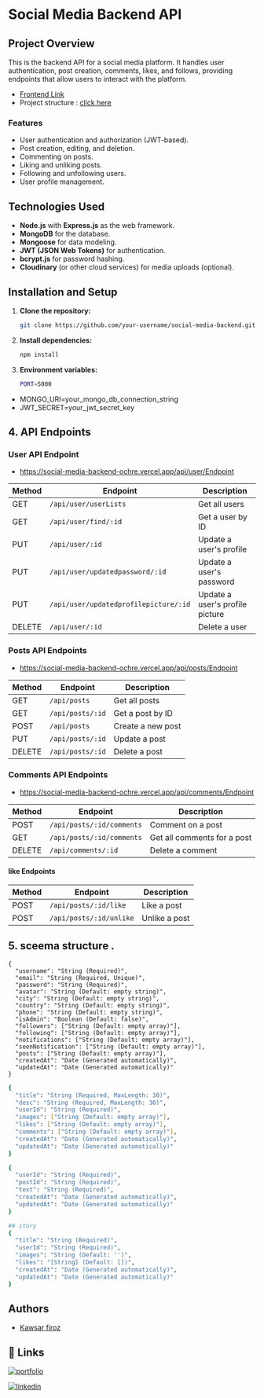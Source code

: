 # Social Media Backend API

## Project Overview

This is the backend API for a social media platform. It handles user authentication, post creation, comments, likes, and follows, providing endpoints that allow users to interact with the platform.

-  [Frontend Link](https://github.com/kawsar334/tailwind_css-react-_js-social_media_UI-UX_desgn-) 
-  Project structure : [click here](https://docs.google.com/presentation/d/1TkPNA5qiVmhk8yDfFHUQdej5ipEm5iS9JMwRLax2q_w/edit?usp=sharing)

### Features

- User authentication and authorization (JWT-based).
- Post creation, editing, and deletion.
- Commenting on posts.
- Liking and unliking posts.
- Following and unfollowing users.
- User profile management.

## Technologies Used

- **Node.js** with **Express.js** as the web framework.
- **MongoDB** for the database.
- **Mongoose** for data modeling.
- **JWT (JSON Web Tokens)** for authentication.
- **bcrypt.js** for password hashing.
- **Cloudinary** (or other cloud services) for media uploads (optional).

## Installation and Setup

1. **Clone the repository:**

   ```bash
   git clone https://github.com/your-username/social-media-backend.git


2. **Install dependencies:**

   ```bash
   npm install

3. **Environment variables:**

   ```bash
   PORT=5000
   
 - MONGO_URI=your_mongo_db_connection_string
 - JWT_SECRET=your_jwt_secret_key


## 4. API Endpoints
### User API Endpoint
- https://social-media-backend-ochre.vercel.app/api/user/Endpoint

| Method | Endpoint                  | Description                             |
|--------|---------------------------|-----------------------------------------|
| GET    | `/api/user/userLists`      | Get all users                           |
| GET    | `/api/user/find/:id`       | Get a user by ID                        |
| PUT    | `/api/user/:id`            | Update a user's profile                 |
| PUT    | `/api/user/updatedpassword/:id` | Update a user's password             |
| PUT    | `/api/user/updatedprofilepicture/:id` | Update a user's profile picture |
| DELETE | `/api/user/:id`            | Delete a user                           |


### Posts API Endpoints
- https://social-media-backend-ochre.vercel.app/api/posts/Endpoint


| Method | Endpoint                  | Description                             |
|--------|---------------------------|-----------------------------------------|
| GET    | `/api/posts`              | Get all posts                           |
| GET    | `/api/posts/:id`          | Get a post by ID                        |
| POST   | `/api/posts`              | Create a new post                       |
| PUT    | `/api/posts/:id`          | Update a post                           |
| DELETE | `/api/posts/:id`          | Delete a post                           |


### Comments API Endpoints
- https://social-media-backend-ochre.vercel.app/api/comments/Endpoint


| Method | Endpoint                        | Description                             |
|--------|----------------------------------|-----------------------------------------|
| POST   | `/api/posts/:id/comments`        | Comment on a post                       |
| GET    | `/api/posts/:id/comments`        | Get all comments for a post             |
| DELETE | `/api/comments/:id`              | Delete a comment                        |


#### like Endpoints

| Method | Endpoint                        | Description                             |
|--------|----------------------------------|-----------------------------------------|
| POST   | `/api/posts/:id/like`            | Like a post                             |
| POST   | `/api/posts/:id/unlike`          | Unlike a post                           |



## 5. sceema structure .

```
{
  "username": "String (Required)",
  "email": "String (Required, Unique)",
  "password": "String (Required)",
  "avatar": "String (Default: empty string)",
  "city": "String (Default: empty string)",
  "country": "String (Default: empty string)",
  "phone": "String (Default: empty string)",
  "isAdmin": "Boolean (Default: false)",
  "followers": ["String (Default: empty array)"],
  "following": ["String (Default: empty array)"],
  "notifications": ["String (Default: empty array)"],
  "seenNotification": ["String (Default: empty array)"],
  "posts": ["String (Default: empty array)"],
  "createdAt": "Date (Generated automatically)",
  "updatedAt": "Date (Generated automatically)"
}

```

```bash
{
  "title": "String (Required, MaxLength: 30)",
  "desc": "String (Required, MaxLength: 30)",
  "userId": "String (Required)",
  "images": ["String (Default: empty array)"],
  "likes": ["String (Default: empty array)"],
  "comments": ["String (Default: empty array)"],
  "createdAt": "Date (Generated automatically)",
  "updatedAt": "Date (Generated automatically)"
}

```

```bash
{
  "userId": "String (Required)",
  "postId": "String (Required)",
  "text": "String (Required)",
  "createdAt": "Date (Generated automatically)",
  "updatedAt": "Date (Generated automatically)"
}

```

```bash
## story
{
  "title": "String (Required)",
  "userId": "String (Required)",
  "images": "String (Default: '')",
  "likes": "[String] (Default: [])",
  "createdAt": "Date (Generated automatically)",
  "updatedAt": "Date (Generated automatically)"
}

```




## Authors

- [Kawsar firoz](https://github.com/kawsar334)

## 🔗 Links
[![portfolio](https://img.shields.io/badge/my_portfolio-000?style=for-the-badge&logo=ko-fi&logoColor=white)](https://kawsar334.github.io/kawsars_portfolio/)

[![linkedin](https://img.shields.io/badge/linkedin-0A66C2?style=for-the-badge&logo=linkedin&logoColor=white)](https://www.linkedin.com/in/kawsar-firoz-a140b9237/)
